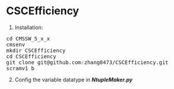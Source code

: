CSCEfficiency
=============
1. Installation:
<pre>
cd CMSSW_5_x_x
cmsenv
mkdir CSCEfficiency
cd CSCEfficiency
git clone git@github.com:zhang8473/CSCEfficiency.git
scramv1 b
</pre>

2. Config the variable datatype in **_NtupleMaker.py_**
